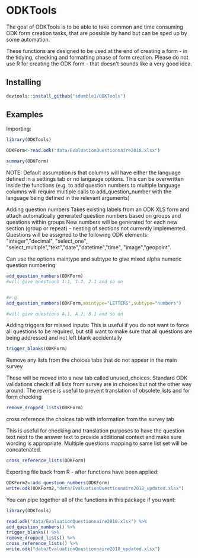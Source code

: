 
# ODKTools

<!-- badges: start -->
<!-- badges: end -->

The goal of ODKTools is to be able to take common and time consuming ODK form creation tasks, that are possible by hand but can be sped up by some automation.

These functions are designed to be used at the end of creating a form - in the tidying, checking and formatting phase of form creation. Please do not use R for creating the ODK form - that doesn't sounds like a very good idea. 


## Installing

``` r
devtools::install_github("sdumble1/ODKTools")
```


## Examples




Importing:

``` r
library(ODKTools)

ODKForm<-read.odk("data/EvaluationQuestionnaire2018.xlsx") 

summary(ODKForm)

```
NOTE: Default assumption is that columns will have either the language defined in a settings tab or no langauge options. This can be overwritten inside the functions (e.g. to add question numbers to multiple language columns will require multiple calls to add_question_number with the language being defined in the relevant arguments) 


Adding question numbers
Takes existing labels from an ODK XLS form and attach automatically generated question numbers based on groups and questions within groups New numbers will  be generated for each new section (group or repeat) - nesting of sections not currently implemented. Questions will be assigned to the following ODK elements: "integer","decimal", "select_one", "select_multiple","text","date","datetime","time", "image","geopoint".

Can use the options maintype and subtype to give mixed alpha numeric question numbering 

``` r
add_question_numbers(ODKForm) 
#will give questions 1.1, 1.2, 2.1 and so on


#e.g.
add_question_numbers(ODKForm,maintype="LETTERS",subtype="numbers") 

#will give questions A.1, A.2, B.1 and so on
```

Adding triggers for missed inputs:
This is useful if you do not want to force all questions to be required, but still want to make sure that all questions are being addressed and not left blank accidentally

``` r
trigger_blanks(ODKForm) 
```

Remove any lists from the choices tabs that do not appear in the main survey

These will be moved into a new tab called unused_choices. Standard ODK validations check if all lists from survey are in choices but not the other way around. The reverse is useful to prevent translation of obsolete lists and for form checking

``` r
remove_dropped_lists(ODKForm) 
```

cross reference the choices tab with information from the survey tab

This is useful for checking and translation purposes to have the question text next to the answer text to provide additional context and make sure wording is appropriate. Multiple questions mapping to same list set will be concatenated.

``` r
cross_reference_lists(ODKForm) 
```

Exporting file back from R - after functions have been applied:

``` r
ODKForm2<-add_question_numbers(ODKForm) 
write.odk(ODKForm2,"data/EvaluationQuestionnaire2018_updated.xlsx")
```

You can pipe together all of the functions in this package if you want:

``` r
library(ODKTools)

read.odk("data/EvaluationQuestionnaire2018.xlsx") %>%
add_question_numbers() %>%
trigger_blanks() %>%
remove_dropped_lists() %>%
cross_reference_lists() %>%
write.odk("data/EvaluationQuestionnaire2018_updated.xlsx")

```

